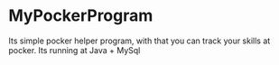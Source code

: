 # MyPockerProgram
Its simple pocker helper program, with that you can track your skills at pocker. Its running at Java + MySql
